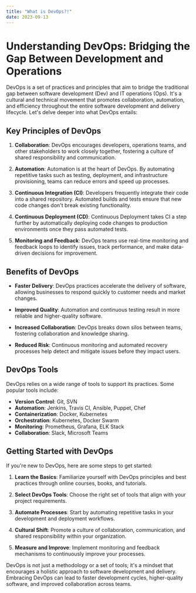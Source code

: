 ```yaml
---
title: "What is DevOps?!"
date: 2023-09-13
---
```


# Understanding DevOps: Bridging the Gap Between Development and Operations

DevOps is a set of practices and principles that aim to bridge the traditional gap between software development (Dev) and IT operations (Ops). It's a cultural and technical movement that promotes collaboration, automation, and efficiency throughout the entire software development and delivery lifecycle. Let's delve deeper into what DevOps entails:

## Key Principles of DevOps

1. **Collaboration**: DevOps encourages developers, operations teams, and other stakeholders to work closely together, fostering a culture of shared responsibility and communication.

2. **Automation**: Automation is at the heart of DevOps. By automating repetitive tasks such as testing, deployment, and infrastructure provisioning, teams can reduce errors and speed up processes.

3. **Continuous Integration (CI)**: Developers frequently integrate their code into a shared repository. Automated builds and tests ensure that new code changes don't break existing functionality.

4. **Continuous Deployment (CD)**: Continuous Deployment takes CI a step further by automatically deploying code changes to production environments once they pass automated tests.

5. **Monitoring and Feedback**: DevOps teams use real-time monitoring and feedback loops to identify issues, track performance, and make data-driven decisions for improvement.

## Benefits of DevOps

- **Faster Delivery**: DevOps practices accelerate the delivery of software, allowing businesses to respond quickly to customer needs and market changes.

- **Improved Quality**: Automation and continuous testing result in more reliable and higher-quality software.

- **Increased Collaboration**: DevOps breaks down silos between teams, fostering collaboration and knowledge sharing.

- **Reduced Risk**: Continuous monitoring and automated recovery processes help detect and mitigate issues before they impact users.

## DevOps Tools

DevOps relies on a wide range of tools to support its practices. Some popular tools include:

- **Version Control**: Git, SVN
- **Automation**: Jenkins, Travis CI, Ansible, Puppet, Chef
- **Containerization**: Docker, Kubernetes
- **Orchestration**: Kubernetes, Docker Swarm
- **Monitoring**: Prometheus, Grafana, ELK Stack
- **Collaboration**: Slack, Microsoft Teams

## Getting Started with DevOps

If you're new to DevOps, here are some steps to get started:

1. **Learn the Basics**: Familiarize yourself with DevOps principles and best practices through online courses, books, and tutorials.

2. **Select DevOps Tools**: Choose the right set of tools that align with your project requirements.

3. **Automate Processes**: Start by automating repetitive tasks in your development and deployment workflows.

4. **Cultural Shift**: Promote a culture of collaboration, communication, and shared responsibility within your organization.

5. **Measure and Improve**: Implement monitoring and feedback mechanisms to continuously improve your processes.

DevOps is not just a methodology or a set of tools; it's a mindset that encourages a holistic approach to software development and delivery. Embracing DevOps can lead to faster development cycles, higher-quality software, and improved collaboration across teams.
